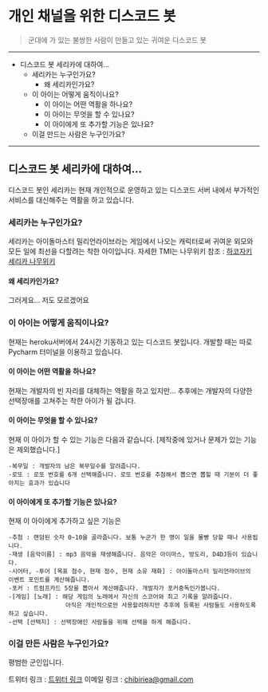 # 개인 채널을 위한 디스코드 봇

> 군대에 가 있는 불쌍한 사람이 만들고 있는 귀여운 디스코드 봇

*****

* 디스코드 봇 세리카에 대하여...
  - 세리카는 누구인가요?
    + 왜 세리카인가요?
  - 이 아이는 어떻게 움직이나요?
    + 이 아이는 어떤 역활을 하나요?
    + 이 아이는 무엇을 할 수 있나요?
    + 이 아이에게 또 추가할 기능은 있나요?
  - 이걸 만드는 사람은 누구인가요?

*****

## 디스코드 봇 세리카에 대하여...

디스코드 봇인 세리카는 현재 개인적으로 운영하고 있는 디스코드 서버 내에서 부가적인 서비스를 대신해주는 역활을 하고 있습니다.

### 세리카는 누구인가요?

세리카는 아이돌마스터 밀리언라이브라는 게임에서 나오는 캐릭터로써 귀여운 외모와 모든 일에 최선을 다할려는 착한 아이입니다. 
자세한 TMI는 나무위키 참조 : [하코자키 세리카 나무위키](https://namu.wiki/w/%ED%95%98%EC%BD%94%EC%9E%90%ED%82%A4%20%EC%84%B8%EB%A6%AC%EC%B9%B4, "세리카의 정보")

#### 왜 세리카인가요?

그러게요... 저도 모르겠어요

### 이 아이는 어떻게 움직이나요?

현재는 heroku서버에서 24시간 기동하고 있는 디스코드 봇입니다. 개발할 때는 따로 Pycharm 터미널을 이용하고 있습니다.

#### 이 아이는 어떤 역활을 하나요?

현재는 개발자의 빈 자리를 대체하는 역활을 하고 있지만... 추후에는 개발자의 다양한 선택장애를 고쳐주는 착한 아이가 될 겁니다.

#### 이 아이는 무엇을 할 수 있나요?

현재 이 아이가 할 수 있는 기능은 다음과 같습니다. [제작중에 있거나 문제가 있는 기능은 제외했습니다.]

```
-복무일 : 개발자의 남은 복무일수를 알려줍니다.
-로또 : 로또 번호를 6개 선택해줍니다. 로또 번호를 추첨해서 뽑으면 뽑힐 때 기분이 더 좋아지는 효과가 있습니다
```

#### 이 아이에게 또 추가할 기능은 있나요?

현재 이 아이에게 추가하고 싶은 기능은

```
-추첨 : 랜덤된 숫자 0~10을 골라줍니다. 보통 누군가 한 명이 일을 몰빵 당할 때나 사용됩니다.
-재생 [음악이름] : mp3 음악을 재생해줍니다. 음악은 아이마스, 방도리, D4DJ등이 있습니다.
-시어터, -투어 [목표 점수, 현재 점수, 현재 소유 재화] : 아이돌마스터 밀리언라이브의 이벤트 포인트를 계산해줍니다.
-포커 : 트럼프카드 5장을 뽑아서 계산해줍니다. 개발자가 포커중독인가봅니다.
-[게임] [노래] : 해당 게임의 노래에서 자신의 스코어와 최고 기록을 알려줍니다. 
                아직은 개인적으로만 사용할려하지만 추후에 등록된 사람들도 사용하도록 하고 싶습니다.
-선택 [선택지] : 선택장애인 사람들을 위해 선택을 하게 해줍니다.
```

### 이걸 만든 사람은 누구인가요?

평범한 군인입니다.

트위터 링크 : [트위터 링크](https://twitter.com/chibi_chisup, "트위터 프로필로 이동합니다.")
이메일 링크 : <chibiriea@gmail.com>
